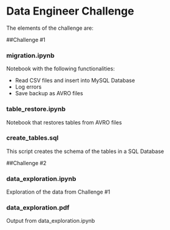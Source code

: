 # Data Engineer Challenge
The elements of the challenge are:

##Challenge #1

### migration.ipynb
Notebook with the following functionalities:
* Read CSV files and insert into MySQL Database
* Log errors
* Save backup as AVRO files

### table_restore.ipynb
Notebook that restores tables from AVRO files
### create_tables.sql
This script creates the schema of the tables in a SQL Database


##Challenge #2

### data_exploration.ipynb
Exploration of the data from Challenge #1

### data_exploration.pdf
Output from data_exploration.ipynb